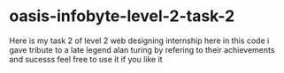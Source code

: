 # oasis-infobyte-level-2-task-2
Here is my task 2 of level 2 web designing internship
here in this code i gave tribute to a late legend alan turing 
by refering to their achievements and sucesss 
feel free to use it if you like it
